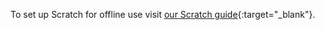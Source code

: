 To set up Scratch for offline use visit [our Scratch guide](https://projects.raspberrypi.org/en/projects/getting-started-scratch/1){:target="_blank"}.

